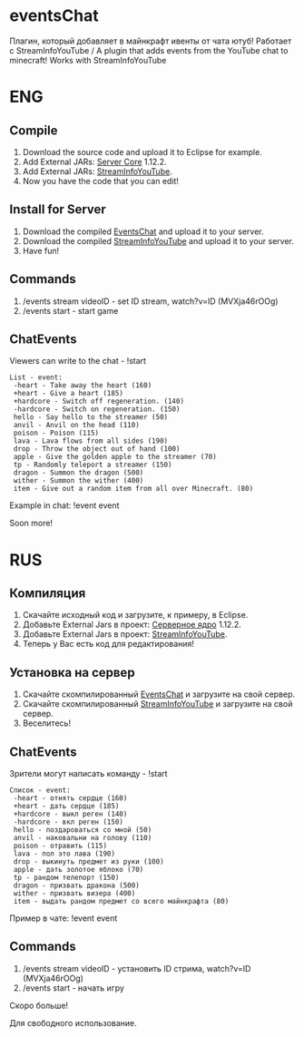 # eventsChat
Плагин, который добавляет в майнкрафт ивенты от чата ютуб! Работает с StreamInfoYouTube / A plugin that adds events from the YouTube chat to minecraft! Works with StreamInfoYouTube

# ENG
## Compile
1. Download the source code and upload it to Eclipse for example.
2. Add External JARs: [Server Core](https://getbukkit.org/download/craftbukkit) 1.12.2.
3. Add External JARs: [StreamInfoYouTube](https://github.com/Dseym/streamInfoYouTube/releases/download/streamInfoYouTube/streamInfoYouTube.jar).
4. Now you have the code that you can edit!

## Install for Server
1. Download the compiled [EventsChat](https://github.com/Dseym/eventsChat/releases/download/eventsChat/eventsChat.jar) and upload it to your server.
2. Download the compiled [StreamInfoYouTube](https://github.com/Dseym/streamInfoYouTube/releases/download/streamInfoYouTube/streamInfoYouTube.jar) and upload it to your server.
3. Have fun!

## Commands
1. /events stream videoID - set ID stream, watch?v=ID (MVXja46rOOg)
2. /events start - start game

## ChatEvents
Viewers can write to the chat - !start
```
List - event:
 -heart - Take away the heart (160)
 +heart - Give a heart (185)
 +hardcore - Switch off regeneration. (140)
 -hardcore - Switch on regeneration. (150)
 hello - Say hello to the streamer (50)
 anvil - Anvil on the head (110)
 poison - Poison (115)
 lava - Lava flows from all sides (190)
 drop - Throw the object out of hand (100)
 apple - Give the golden apple to the streamer (70)
 tp - Randomly teleport a streamer (150)
 dragon - Summon the dragon (500)
 wither - Summon the wither (400)
 item - Give out a random item from all over Minecraft. (80)
```
Example in chat: !event event

Soon more!

# RUS
## Компиляция
1. Скачайте исходный код и загрузите, к примеру, в Eclipse.
2. Добавьте External Jars в проект: [Серверное ядро](https://getbukkit.org/download/craftbukkit) 1.12.2.
3. Добавьте External Jars в проект: [StreamInfoYouTube](https://github.com/Dseym/streamInfoYouTube/releases/download/streamInfoYouTube/streamInfoYouTube.jar).
4. Теперь у Вас есть код для редактирования!

## Установка на сервер
1. Скачайте скомпилированный [EventsChat](https://github.com/Dseym/eventsChat/releases/download/eventsChat/eventsChat.jar) и загрузите на свой сервер.
2. Скачайте скомпилированный [StreamInfoYouTube](https://github.com/Dseym/streamInfoYouTube/releases/download/streamInfoYouTube/streamInfoYouTube.jar) и загрузите на свой сервер.
3. Веселитесь!

## ChatEvents
Зрители могут написать команду - !start
```
Список - event:
 -heart - отнять сердце (160)
 +heart - дать сердце (185)
 +hardcore - выкл реген (140)
 -hardcore - вкл реген (150)
 hello - поздароваться со мной (50)
 anvil - наковальни на голову (110)
 poison - отравить (115)
 lava - пол это лава (190)
 drop - выкинуть предмет из руки (100)
 apple - дать золотое яблоко (70)
 tp - рандом телепорт (150)
 dragon - призвать дракона (500)
 wither - призвать визера (400)
 item - выдать рандом предмет со всего майнкрафта (80)
```
Пример в чате: !event event

## Commands
1. /events stream videoID - установить ID стрима, watch?v=ID (MVXja46rOOg)
2. /events start - начать игру

Скоро больше!

Для свободного использование.